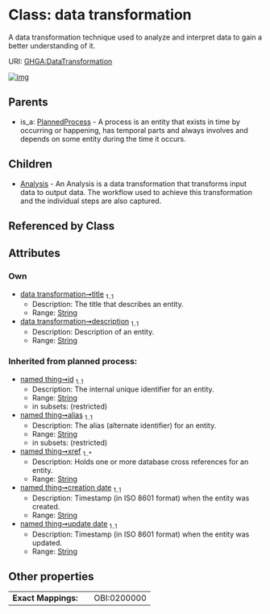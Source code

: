 
# Class: data transformation


A data transformation technique used to analyze and interpret data to gain a better understanding of it.

URI: [GHGA:DataTransformation](https://w3id.org/GHGA/DataTransformation)


[![img](https://yuml.me/diagram/nofunky;dir:TB/class/[PlannedProcess],[DataTransformation&#124;title:string;description:string;id(i):string;alias(i):string;xref(i):string%20%2B;creation_date(i):string;update_date(i):string;schema_type(i):string;schema_version(i):string]^-[Analysis],[PlannedProcess]^-[DataTransformation],[Analysis])](https://yuml.me/diagram/nofunky;dir:TB/class/[PlannedProcess],[DataTransformation&#124;title:string;description:string;id(i):string;alias(i):string;xref(i):string%20%2B;creation_date(i):string;update_date(i):string;schema_type(i):string;schema_version(i):string]^-[Analysis],[PlannedProcess]^-[DataTransformation],[Analysis])

## Parents

 *  is_a: [PlannedProcess](PlannedProcess.md) - A process is an entity that exists in time by occurring or happening, has temporal parts and always involves and depends on some entity during the time it occurs.

## Children

 * [Analysis](Analysis.md) - An Analysis is a data transformation that transforms input data to output data. The workflow used to achieve this transformation and the individual steps are also captured.

## Referenced by Class


## Attributes


### Own

 * [data transformation➞title](data_transformation_title.md)  <sub>1..1</sub>
     * Description: The title that describes an entity.
     * Range: [String](types/String.md)
 * [data transformation➞description](data_transformation_description.md)  <sub>1..1</sub>
     * Description: Description of an entity.
     * Range: [String](types/String.md)

### Inherited from planned process:

 * [named thing➞id](named_thing_id.md)  <sub>1..1</sub>
     * Description: The internal unique identifier for an entity.
     * Range: [String](types/String.md)
     * in subsets: (restricted)
 * [named thing➞alias](named_thing_alias.md)  <sub>1..1</sub>
     * Description: The alias (alternate identifier) for an entity.
     * Range: [String](types/String.md)
     * in subsets: (restricted)
 * [named thing➞xref](named_thing_xref.md)  <sub>1..\*</sub>
     * Description: Holds one or more database cross references for an entity.
     * Range: [String](types/String.md)
 * [named thing➞creation date](named_thing_creation_date.md)  <sub>1..1</sub>
     * Description: Timestamp (in ISO 8601 format) when the entity was created.
     * Range: [String](types/String.md)
 * [named thing➞update date](named_thing_update_date.md)  <sub>1..1</sub>
     * Description: Timestamp (in ISO 8601 format) when the entity was updated.
     * Range: [String](types/String.md)

## Other properties

|  |  |  |
| --- | --- | --- |
| **Exact Mappings:** | | OBI:0200000 |

